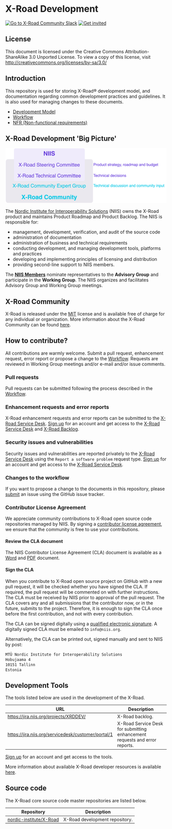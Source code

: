 # X-Road Development

[![Go to X-Road Community Slack](https://img.shields.io/badge/Go%20to%20Community%20Slack-grey.svg)](https://jointxroad.slack.com/)
[![Get invited](https://img.shields.io/badge/No%20Slack-Get%20invited-green.svg)](https://x-road.global/join-the-xroad-community)

## License

This document is licensed under the Creative Commons Attribution-ShareAlike 3.0 Unported License. To view a copy of this license, visit http://creativecommons.org/licenses/by-sa/3.0/

## Introduction

This repository is used for storing X-Road® development model, and
documentation regarding common development practices and guidelines.
It is also used for managing changes to these documents.

- [Development Model](DEVELOPMENT_MODEL.md)
- [Workflow](WORKFLOW.md)
- [NFR (Non-functional requirements)](NFR.md)

## X-Road Development 'Big Picture'

![](IMG/xroad_development.png)

The [Nordic Institute for Interoperability Solutions](https://niis.org) (NIIS)
owns the X-Road product and maintains Product Roadmap and Product Backlog. The
NIIS is responsible for:

* management, development, verification, and audit of the source code
* administration of documentation
* administration of business and technical requirements
* conducting development, and managing development tools, platforms and practices
* developing and implementing principles of licensing and distribution
* providing second-line support to NIIS members.

The **[NIIS Members](https://www.niis.org/organization-and-management/)**
nominate representatives to the **Advisory Group** and participate in the
**Working Group**. The NIIS organizes and facilitates Advisory Group and
Working Group meetings.

## X-Road Community

X-Road is released under the [MIT](https://en.wikipedia.org/wiki/MIT_License)
license and is available free of charge for any individual or organization.
More information about the X-Road Community can be found
[here](https://community.niis.org).

## How to contribute?

All contributions are warmly welcome. Submit a pull request, enhancement request,
error report or propose a change to the [Workflow](WORKFLOW.md). Requests are
reviewed in Working Group meetings and/or e-mail and/or issue comments.

### Pull requests

Pull requests can be submitted following the process described in the
[Workflow](WORKFLOW.md#12-submitting-and-accepting-work).

### Enhancement requests and error reports

X-Road enhancement requests and error reports can be submitted to the [X-Road Service
Desk](https://jira.niis.org/servicedesk/customer/portal/1).
[Sign up](https://jira.niis.org/secure/Signup!default.jspa) for an account and
get access to the [X-Road Service
Desk](https://jira.niis.org/servicedesk/customer/portal/1) and
[X-Road Backlog](https://jira.niis.org/projects/XRDDEV/).

### Security issues and vulnerabilities

Security issues and vulnerabilities are reported privately to the [X-Road Service
Desk](https://jira.niis.org/servicedesk/customer/portal/1) using the
`Report a software problem` request type.
[Sign up](https://jira.niis.org/secure/Signup!default.jspa) for an account and
get access to the [X-Road Service Desk](https://jira.niis.org/servicedesk/customer/portal/1).

### Changes to the workflow

If you want to propose a change to the documents in this repository, please
[submit](https://github.com/nordic-institute/X-Road-development/issues/new) an
issue using the GitHub issue tracker.

### Contributor License Agreement

We appreciate community contributions to X-Road open source code repositories
managed by NIIS. By signing a [contributor license agreement](https://en.wikipedia.org/wiki/Contributor_License_Agreement),
we ensure that the community is free to use your contributions.

#### Review the CLA document

The NIIS Contributor License Agreement (CLA) document is available as
a [Word](docs/NIIS_Contributor_Licence_Agreement.docx) and
[PDF](docs/NIIS_Contributor_Licence_Agreement.pdf) document.

#### Sign the CLA

When you contribute to X-Road open source project on GitHub with a new pull
request, it will be checked whether you have signed the CLA. If required, the
pull request will be commented on with further instructions. The CLA must be
received by NIIS prior to approval of the pull request. The CLA covers any and
all submissions that the contributor now, or in the future, submits to the
project. Therefore, it is enough to sign the CLA once before the first
contribution, and not with every contribution.

The CLA can be signed digitally using a
[qualified electronic signature](https://ec.europa.eu/cefdigital/wiki/display/CEFDIGITAL/Introduction+to+e-signature).
A digitally signed CLA must be emailed to `info@niis.org`.

Alternatively, the CLA can be printed out, signed manually and sent to NIIS
by post:

    MTÜ Nordic Institute for Interoperability Solutions
    Hobujaama 4
    10151 Tallinn
    Estonia

## Development Tools

The tools listed below are used in the development of the X-Road.

| URL | Description |
| --- | --- |
| https://jira.niis.org/projects/XRDDEV/ | X-Road backlog. |
| https://jira.niis.org/servicedesk/customer/portal/1 | X-Road Service Desk for submitting enhancement requests and error reports. |

[Sign up](https://jira.niis.org/secure/Signup!default.jspa) for an account and
get access to the tools.

More information about available X-Road developer resources is available
[here](https://x-road.global/resources).

## Source code

The X-Road core source code master repositories are listed below.

| Repository | Description |
| --- | --- |
| [nordic-institute/X-Road](https://github.com/nordic-institute/X-Road) | X-Road development repository. |
